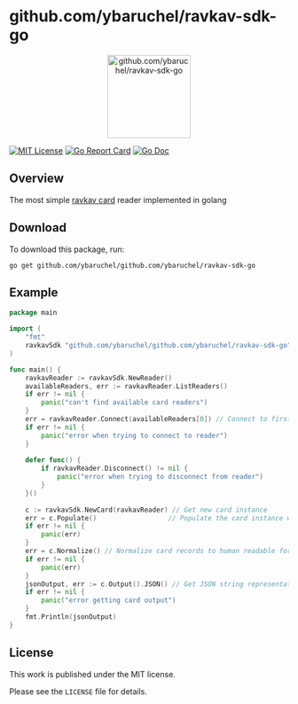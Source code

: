 # github.com/ybaruchel/ravkav-sdk-go


<p align="center">
    <img width="150" alt="github.com/ybaruchel/ravkav-sdk-go" src="https://github.com/ybaruchel/github.com/ybaruchel/ravkav-sdk-go/blob/master/assets/logo.png">
</p>


[![MIT License](https://img.shields.io/badge/license-MIT-blue.svg)](https://github.com/ybaruchel/github.com/ybaruchel/ravkav-sdk-go/blob/master/LICENSE)
[![Go Report Card](https://goreportcard.com/badge/github.com/ybaruchel/github.com/ybaruchel/ravkav-sdk-go)](https://goreportcard.com/report/github.com/ybaruchel/github.com/ybaruchel/ravkav-sdk-go)
[![Go Doc](https://godoc.org/github.com/ybaruchel/github.com/ybaruchel/ravkav-sdk-go?status.svg)](https://godoc.org/github.com/ybaruchel/github.com/ybaruchel/ravkav-sdk-go)

## Overview
The most simple [ravkav card](https://en.wikipedia.org/wiki/Rav-Kav) reader implemented in golang

## Download
To download this package, run:
```
go get github.com/ybaruchel/github.com/ybaruchel/ravkav-sdk-go
```

## Example
```go
package main

import (
    "fmt"
    ravkavSdk "github.com/ybaruchel/github.com/ybaruchel/ravkav-sdk-go"
)

func main() {
    ravkavReader := ravkavSdk.NewReader()
    availableReaders, err := ravkavReader.ListReaders()
    if err != nil {
    	panic("can't find available card readers")
    }
    err = ravkavReader.Connect(availableReaders[0]) // Connect to first available reader
    if err != nil {
    	panic("error when trying to connect to reader")
    }
    
    defer func() {
    	if ravkavReader.Disconnect() != nil {
    		panic("error when trying to disconnect from reader")
    	}
    }()
    
    c := ravkavSdk.NewCard(ravkavReader) // Get new card instance
    err = c.Populate()                  // Populate the card instance with physical card records
    if err != nil {
    	panic(err)
    }
    err = c.Normalize() // Normalize card records to human readable format
    if err != nil {
    	panic(err)
    }
    jsonOutput, err := c.Output().JSON() // Get JSON string representation of the card
    if err != nil {
    	panic("error getting card output")
    }
    fmt.Println(jsonOutput)
}
```

## License
This work is published under the MIT license.

Please see the `LICENSE` file for details.

